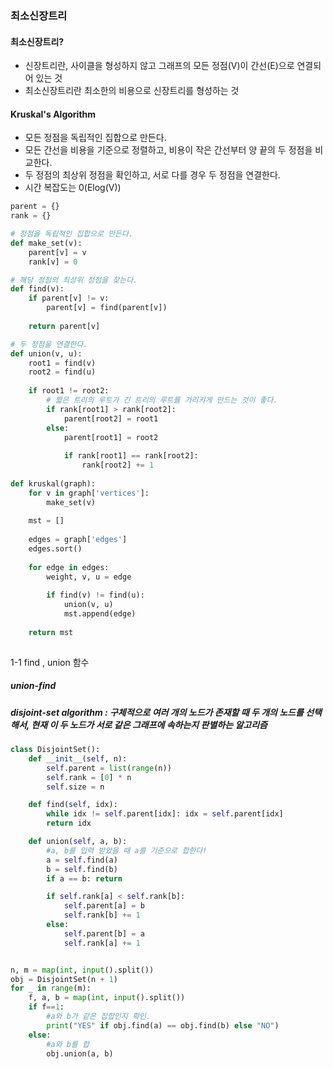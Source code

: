 ### 최소신장트리

#### 최소신장트리?

- 신장트리란, 사이클을 형성하지 않고 그래프의 모든 정점(V)이 간선(E)으로 연결되어 있는 것
- 최소신장트리란 최소한의 비용으로 신장트리를 형성하는 것



#### Kruskal's Algorithm

- 모든 정점을 독립적인 집합으로 만든다.
- 모든 간선을 비용을 기준으로 정렬하고, 비용이 작은 간선부터 양 끝의 두 정점을 비교한다.
- 두 정점의 최상위 정점을 확인하고, 서로 다를 경우 두 정점을 연결한다.
- 시간 복잡도는 0(Elog(V))

```python
parent = {}
rank = {}

# 정점을 독립적인 집합으로 만든다.
def make_set(v):
    parent[v] = v
    rank[v] = 0

# 해당 정점의 최상위 정점을 찾는다.
def find(v):
    if parent[v] != v:
        parent[v] = find(parent[v])
        
    return parent[v]

# 두 정점을 연결한다.
def union(v, u):
    root1 = find(v)
    root2 = find(u)
    
    if root1 != root2:
        # 짧은 트리의 루트가 긴 트리의 루트를 가리키게 만드는 것이 좋다.
        if rank[root1] > rank[root2]:
            parent[root2] = root1
        else:
            parent[root1] = root2
            
            if rank[root1] == rank[root2]:
                rank[root2] += 1
​
def kruskal(graph):    
    for v in graph['vertices']:
        make_set(v)
    
    mst = []
    
    edges = graph['edges']
    edges.sort()
    
    for edge in edges:
        weight, v, u = edge
                
        if find(v) != find(u):
            union(v, u)
            mst.append(edge)
    
    return mst
            

```





1-1 find , union 함수

##### union-find

##### disjoint-set algorithm : 구체적으로 여러 개의 노드가 존재할 때 두 개의 노드를 선택해서, 현재 이 두 노드가 서로 같은 그래프에 속하는지 판별하는 알고리즘



```python
class DisjointSet():
    def __init__(self, n):
        self.parent = list(range(n))
        self.rank = [0] * n
        self.size = n

    def find(self, idx):
        while idx != self.parent[idx]: idx = self.parent[idx]
        return idx

    def union(self, a, b):
        #a, b를 입력 받았을 때 a를 기준으로 합한다!
        a = self.find(a)
        b = self.find(b)
        if a == b: return

        if self.rank[a] < self.rank[b]:
            self.parent[a] = b
            self.rank[b] += 1
        else:
            self.parent[b] = a
            self.rank[a] += 1


n, m = map(int, input().split())
obj = DisjointSet(n + 1)
for _ in range(m):
    f, a, b = map(int, input().split())
    if f==1:
        #a와 b가 같은 집합인지 확인.
        print("YES" if obj.find(a) == obj.find(b) else "NO")
    else:
        #a와 b를 합
        obj.union(a, b)
```



